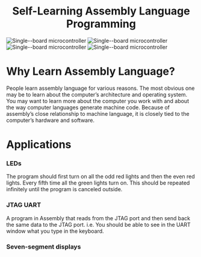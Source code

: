 <h1 align="center">Self-Learning Assembly Language Programming</h1>

![Single--board microcontroller](https://img.shields.io/badge/Single--board%20computer-Arduino%20Uno-blue)  ![Single--board microcontroller](https://img.shields.io/badge/Web--based%20simulator%20-Nios%20II%20-blue)  ![Single--board microcontroller](https://img.shields.io/badge/Applications-3-blue)  ![Single--board microcontroller](https://img.shields.io/badge/Background-Computer%20System%207%2C5hp%20-blue) 

# Why Learn Assembly Language?
People learn assembly language for various reasons. The most obvious one may be to learn about the computer’s architecture and operating system. You may want to learn more about the computer you work with and about the way computer languages generate machine code. Because of assembly’s close relationship to machine language, it is closely tied to the computer’s hardware and software.

# Applications

### LEDs
The program should first turn on all the odd red lights and then the even red lights. 
Every fifth time all the green lights turn on. This should be repeated 
infinitely until the program is canceled outside. 

### JTAG UART
A program in Assembly that reads from the JTAG port
and then send back the same data to the JTAG port. i.e. You should be able to see in the UART window what
you type in the keyboard.

### Seven-segment displays
